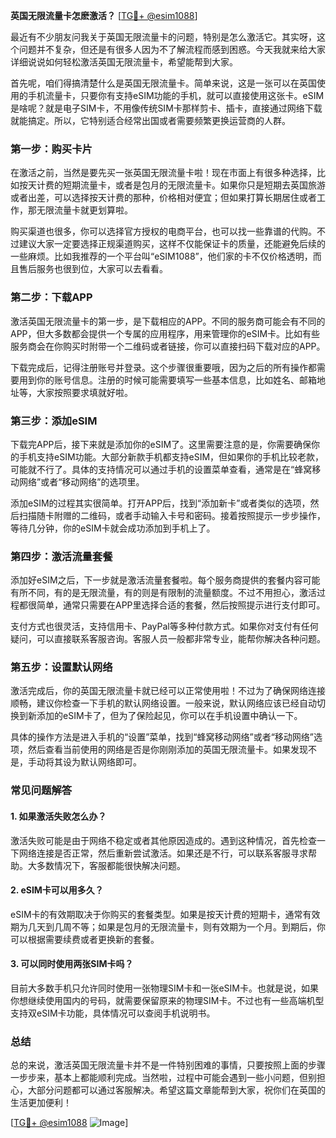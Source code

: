 **英国无限流量卡怎麽激活？** [[TG💪+ @esim1088](https://t.me/s/esim1088)]

最近有不少朋友问我关于英国无限流量卡的问题，特别是怎么激活它。其实呀，这个问题并不复杂，但还是有很多人因为不了解流程而感到困惑。今天我就来给大家详细说说如何轻松激活英国无限流量卡，希望能帮到大家。

首先呢，咱们得搞清楚什么是英国无限流量卡。简单来说，这是一张可以在英国使用的手机流量卡，只要你有支持eSIM功能的手机，就可以直接使用这张卡。eSIM是啥呢？就是电子SIM卡，不用像传统SIM卡那样剪卡、插卡，直接通过网络下载就能搞定。所以，它特别适合经常出国或者需要频繁更换运营商的人群。

### **第一步：购买卡片**
在激活之前，当然是要先买一张英国无限流量卡啦！现在市面上有很多种选择，比如按天计费的短期流量卡，或者是包月的无限流量卡。如果你只是短期去英国旅游或者出差，可以选择按天计费的那种，价格相对便宜；但如果打算长期居住或者工作，那无限流量卡就更划算啦。

购买渠道也很多，你可以选择官方授权的电商平台，也可以找一些靠谱的代购。不过建议大家一定要选择正规渠道购买，这样不仅能保证卡的质量，还能避免后续的一些麻烦。比如我推荐的一个平台叫“eSIM1088”，他们家的卡不仅价格透明，而且售后服务也很到位，大家可以去看看。

### **第二步：下载APP**
激活英国无限流量卡的第一步，是下载相应的APP。不同的服务商可能会有不同的APP，但大多数都会提供一个专属的应用程序，用来管理你的eSIM卡。比如有些服务商会在你购买时附带一个二维码或者链接，你可以直接扫码下载对应的APP。

下载完成后，记得注册账号并登录。这个步骤很重要哦，因为之后的所有操作都需要用到你的账号信息。注册的时候可能需要填写一些基本信息，比如姓名、邮箱地址等，大家按照要求填就好啦。

### **第三步：添加eSIM**
下载完APP后，接下来就是添加你的eSIM了。这里需要注意的是，你需要确保你的手机支持eSIM功能。大部分新款手机都支持eSIM，但如果你的手机比较老款，可能就不行了。具体的支持情况可以通过手机的设置菜单查看，通常是在“蜂窝移动网络”或者“移动网络”的选项里。

添加eSIM的过程其实很简单。打开APP后，找到“添加新卡”或者类似的选项，然后扫描随卡附赠的二维码，或者手动输入卡号和密码。接着按照提示一步步操作，等待几分钟，你的eSIM卡就会成功添加到手机上了。

### **第四步：激活流量套餐**
添加好eSIM之后，下一步就是激活流量套餐啦。每个服务商提供的套餐内容可能有所不同，有的是无限流量，有的则是有限制的流量额度。不过不用担心，激活过程都很简单，通常只需要在APP里选择合适的套餐，然后按照提示进行支付即可。

支付方式也很灵活，支持信用卡、PayPal等多种付款方式。如果你对支付有任何疑问，可以直接联系客服咨询。客服人员一般都非常专业，能帮你解决各种问题。

### **第五步：设置默认网络**
激活完成后，你的英国无限流量卡就已经可以正常使用啦！不过为了确保网络连接顺畅，建议你检查一下手机的默认网络设置。一般来说，默认网络应该已经自动切换到新添加的eSIM卡了，但为了保险起见，你可以在手机设置中确认一下。

具体的操作方法是进入手机的“设置”菜单，找到“蜂窝移动网络”或者“移动网络”选项，然后查看当前使用的网络是否是你刚刚添加的英国无限流量卡。如果发现不是，手动将其设为默认网络即可。

### **常见问题解答**

#### **1. 如果激活失败怎么办？**
激活失败可能是由于网络不稳定或者其他原因造成的。遇到这种情况，首先检查一下网络连接是否正常，然后重新尝试激活。如果还是不行，可以联系客服寻求帮助。大多数情况下，客服都能很快解决问题。

#### **2. eSIM卡可以用多久？**
eSIM卡的有效期取决于你购买的套餐类型。如果是按天计费的短期卡，通常有效期为几天到几周不等；如果是包月的无限流量卡，则有效期为一个月。到期后，你可以根据需要续费或者更换新的套餐。

#### **3. 可以同时使用两张SIM卡吗？**
目前大多数手机只允许同时使用一张物理SIM卡和一张eSIM卡。也就是说，如果你想继续使用国内的号码，就需要保留原来的物理SIM卡。不过也有一些高端机型支持双eSIM卡功能，具体情况可以查阅手机说明书。

### **总结**
总的来说，激活英国无限流量卡并不是一件特别困难的事情，只要按照上面的步骤一步步来，基本上都能顺利完成。当然啦，过程中可能会遇到一些小问题，但别担心，大部分问题都可以通过客服解决。希望这篇文章能帮到大家，祝你们在英国的生活更加便利！

[[TG💪+ @esim1088](https://t.me/s/esim1088) ![Image](https://i.postimg.cc/4NQfJmqS/Snipaste-2025-05-13-00-14-12.png)]